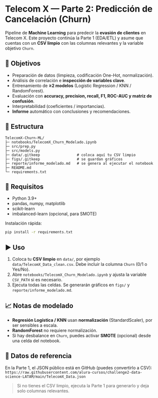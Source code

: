 # Telecom X — Parte 2: Predicción de Cancelación (Churn)

Pipeline de **Machine Learning** para predecir la **evasión de clientes** en Telecom X. Este proyecto continúa la Parte 1 (EDA/ETL) y asume que cuentas con un **CSV limpio** con las columnas relevantes y la variable objetivo `Churn`.

## 🚀 Objetivos
- Preparación de datos (limpieza, codificación One-Hot, normalización).
- Análisis de correlación e **inspección de variables clave**.
- Entrenamiento de **≥2 modelos** (Logistic Regression / KNN / RandomForest).
- Evaluación con **accuracy, precision, recall, F1, ROC-AUC y matriz de confusión**.
- Interpretabilidad (coeficientes / importancias).
- **Informe** automático con conclusiones y recomendaciones.

## 📁 Estructura
```
TelecomX-Churn-ML/
├─ notebooks/TelecomX_Churn_Modelado.ipynb
├─ src/prep.py
├─ src/models.py
├─ data/.gitkeep                 # coloca aquí tu CSV limpio
├─ figs/.gitkeep                 # se guardan gráficos
├─ reporte/informe_modelado.md   # se genera al ejecutar el notebook
├─ README.md
└─ requirements.txt
```

## 🧰 Requisitos
- Python 3.9+
- pandas, numpy, matplotlib
- scikit-learn
- imbalanced-learn (opcional, para SMOTE)

Instalación rápida:
```bash
pip install -r requirements.txt
```

## ▶️ Uso
1. Coloca tu **CSV limpio** en `data/`, por ejemplo `data/TelecomX_Data_clean.csv`. Debe incluir la columna `Churn` (0/1 o Yes/No).
2. Abre `notebooks/TelecomX_Churn_Modelado.ipynb` y ajusta la variable `CSV_PATH` si es necesario.
3. Ejecuta todas las celdas. Se generarán gráficos en `figs/` y `reporte/informe_modelado.md`.

## 📈 Notas de modelado
- **Regresión Logística / KNN** usan **normalización** (StandardScaler), por ser sensibles a escala.
- **RandomForest** no requiere normalización.
- Si hay desbalance en `Churn`, puedes activar **SMOTE** (opcional) desde una celda del notebook.

## 🔗 Datos de referencia
En la Parte 1, el JSON público está en GitHub (puedes convertirlo a CSV):  
`https://raw.githubusercontent.com/alura-cursos/challenge2-data-science-LATAM/main/TelecomX_Data.json`

> Si no tienes el CSV limpio, ejecuta la Parte 1 para generarlo y deja solo columnas relevantes.
